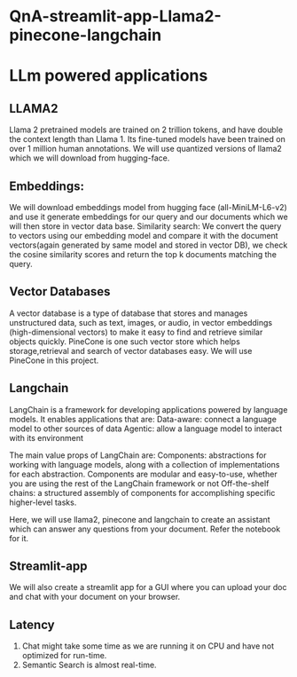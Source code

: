 # QnA-streamlit-app-Llama2-pinecone-langchain

# LLm powered applications

## LLAMA2
Llama 2 pretrained models are trained on 2 trillion tokens, and have double the context length than Llama 1. 
Its fine-tuned models have been trained on over 1 million human annotations.
We will use quantized versions of llama2 which we will download from hugging-face.


## Embeddings:
We will download embeddings model from hugging face (all-MiniLM-L6-v2) and use it generate embeddings for our query and our documents which we will then store in vector data base.
Similarity search:
We convert the query to vectors using our embedding model and compare it with the document vectors(again generated by same model and stored in vector DB), we check the cosine similarity scores and return the top k documents matching the query.

## Vector Databases
A vector database is a type of database that stores and manages unstructured data, such as text, images, or audio, in vector embeddings (high-dimensional vectors) to make it easy to find and retrieve similar objects quickly.
PineCone is one such vector store which helps storage,retrieval and search of vector databases easy. We will use PineCone in this project.

## Langchain
LangChain is a framework for developing applications powered by language models. It enables applications that are:
Data-aware: connect a language model to other sources of data
Agentic: allow a language model to interact with its environment

The main value props of LangChain are:
Components: abstractions for working with language models, along with a collection of implementations for each abstraction. Components are modular and easy-to-use, whether you are using the rest of the LangChain framework or not
Off-the-shelf chains: a structured assembly of components for accomplishing specific higher-level tasks.

Here, we will use llama2, pinecone and langchain to create an assistant which can answer any questions from your document.
Refer the notebook for it.

## Streamlit-app
We will also create a streamlit app for a GUI where you can upload your doc and chat with your document on your browser.

## Latency
1. Chat might take some time as we are running it on CPU and have not optimized for run-time.
2. Semantic Search is almost real-time.
